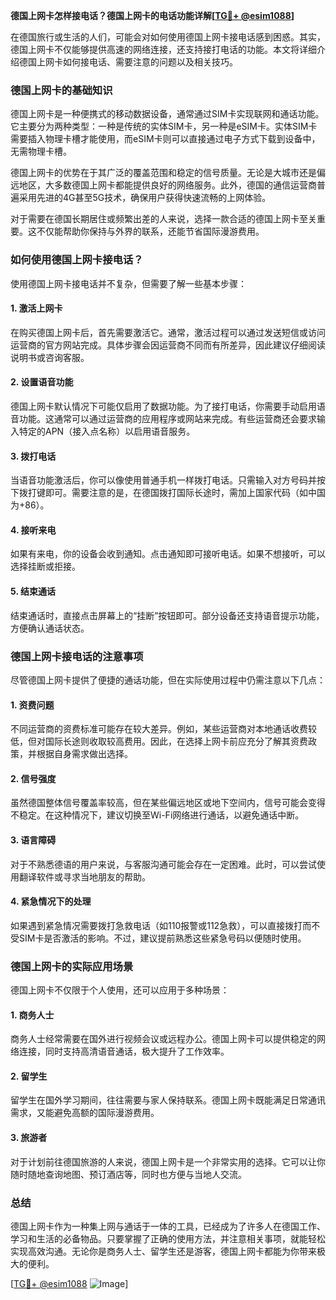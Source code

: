 **德国上网卡怎样接电话？德国上网卡的电话功能详解[[TG💪+ @esim1088](https://t.me/s/esim1088)]**

在德国旅行或生活的人们，可能会对如何使用德国上网卡接电话感到困惑。其实，德国上网卡不仅能够提供高速的网络连接，还支持接打电话的功能。本文将详细介绍德国上网卡如何接电话、需要注意的问题以及相关技巧。

### 德国上网卡的基础知识

德国上网卡是一种便携式的移动数据设备，通常通过SIM卡实现联网和通话功能。它主要分为两种类型：一种是传统的实体SIM卡，另一种是eSIM卡。实体SIM卡需要插入物理卡槽才能使用，而eSIM卡则可以直接通过电子方式下载到设备中，无需物理卡槽。

德国上网卡的优势在于其广泛的覆盖范围和稳定的信号质量。无论是大城市还是偏远地区，大多数德国上网卡都能提供良好的网络服务。此外，德国的通信运营商普遍采用先进的4G甚至5G技术，确保用户获得快速流畅的上网体验。

对于需要在德国长期居住或频繁出差的人来说，选择一款合适的德国上网卡至关重要。这不仅能帮助你保持与外界的联系，还能节省国际漫游费用。

### 如何使用德国上网卡接电话？

使用德国上网卡接电话并不复杂，但需要了解一些基本步骤：

#### 1. **激活上网卡**
   在购买德国上网卡后，首先需要激活它。通常，激活过程可以通过发送短信或访问运营商的官方网站完成。具体步骤会因运营商不同而有所差异，因此建议仔细阅读说明书或咨询客服。

#### 2. **设置语音功能**
   德国上网卡默认情况下可能仅启用了数据功能。为了接打电话，你需要手动启用语音功能。这通常可以通过运营商的应用程序或网站来完成。有些运营商还会要求输入特定的APN（接入点名称）以启用语音服务。

#### 3. **拨打电话**
   当语音功能激活后，你可以像使用普通手机一样拨打电话。只需输入对方号码并按下拨打键即可。需要注意的是，在德国拨打国际长途时，需加上国家代码（如中国为+86）。

#### 4. **接听来电**
   如果有来电，你的设备会收到通知。点击通知即可接听电话。如果不想接听，可以选择挂断或拒接。

#### 5. **结束通话**
   结束通话时，直接点击屏幕上的“挂断”按钮即可。部分设备还支持语音提示功能，方便确认通话状态。

### 德国上网卡接电话的注意事项

尽管德国上网卡提供了便捷的通话功能，但在实际使用过程中仍需注意以下几点：

#### 1. **资费问题**
   不同运营商的资费标准可能存在较大差异。例如，某些运营商对本地通话收费较低，但对国际长途则收取较高费用。因此，在选择上网卡前应充分了解其资费政策，并根据自身需求做出选择。

#### 2. **信号强度**
   虽然德国整体信号覆盖率较高，但在某些偏远地区或地下空间内，信号可能会变得不稳定。在这种情况下，建议切换至Wi-Fi网络进行通话，以避免通话中断。

#### 3. **语言障碍**
   对于不熟悉德语的用户来说，与客服沟通可能会存在一定困难。此时，可以尝试使用翻译软件或寻求当地朋友的帮助。

#### 4. **紧急情况下的处理**
   如果遇到紧急情况需要拨打急救电话（如110报警或112急救），可以直接拨打而不受SIM卡是否激活的影响。不过，建议提前熟悉这些紧急号码以便随时使用。

### 德国上网卡的实际应用场景

德国上网卡不仅限于个人使用，还可以应用于多种场景：

#### 1. **商务人士**
   商务人士经常需要在国外进行视频会议或远程办公。德国上网卡可以提供稳定的网络连接，同时支持高清语音通话，极大提升了工作效率。

#### 2. **留学生**
   留学生在国外学习期间，往往需要与家人保持联系。德国上网卡既能满足日常通讯需求，又能避免高额的国际漫游费用。

#### 3. **旅游者**
   对于计划前往德国旅游的人来说，德国上网卡是一个非常实用的选择。它可以让你随时随地查询地图、预订酒店等，同时也方便与当地人交流。

### 总结

德国上网卡作为一种集上网与通话于一体的工具，已经成为了许多人在德国工作、学习和生活的必备物品。只要掌握了正确的使用方法，并注意相关事项，就能轻松实现高效沟通。无论你是商务人士、留学生还是游客，德国上网卡都能为你带来极大的便利。

[[TG💪+ @esim1088](https://t.me/s/esim1088) ![Image](https://i.postimg.cc/4NQfJmqS/Snipaste-2025-05-13-00-14-12.png)]